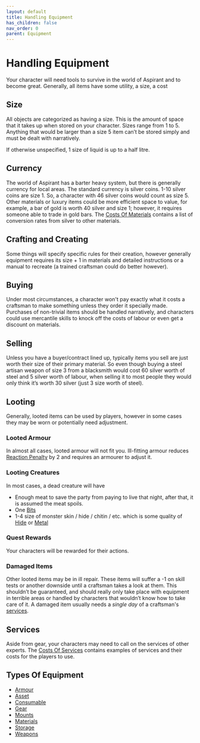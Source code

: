 ```yaml
---
layout: default
title: Handling Equipment
has_children: false
nav_order: 0
parent: Equipment
---
```

# Handling Equipment
Your character will need tools to survive in the world of Aspirant and to become great. Generally, all items have some utility, a size, a cost

## Size
All objects are categorized as having a size. This is the amount of space that it takes up when stored on your character. Sizes range from 1 to 5. Anything that would be larger than a size 5 item can’t be stored simply and must be dealt with narratively.

If otherwise unspecified, 1 size of liquid is up to a half litre.

## Currency
The world of Aspirant has a barter heavy system, but there is generally currency for local areas. The standard currency is silver coins. 1-10 silver coins are size 1. So, a character with 46 silver coins would count as size 5. Other materials or luxury items could be more efficient space to value, for example, a bar of gold is worth 40 silver and size 1; however, it requires someone able to trade in gold bars. The [Costs Of Materials](Services#Costs%20Of%20Materials) contains a list of conversion rates from silver to other materials.

## Crafting and Creating
Some things will specify specific rules for their creation, however generally equipment requires its size + 1 in materials and detailed instructions or a manual to recreate (a trained craftsman could do better however).

## Buying
Under most circumstances, a character won't pay exactly what it costs a craftsman to make something unless they order it specially made. Purchases of non-trivial items should be handled narratively, and characters could use mercantile skills to knock off the costs of labour or even get a discount on materials. 

## Selling
Unless you have a buyer/contract lined up, typically items you sell are just worth their size of their primary material. So even though buying a steel artisan weapon of size 3 from a blacksmith would cost 60 silver worth of steel and 5 silver worth of labour, when selling it to most people they would only think it’s worth 30 silver (just 3 size worth of steel).

## Looting
Generally, looted items can be used by players, however in some cases they may be worn or potentially need adjustment.

### Looted Armour
In almost all cases, looted armour will not fit you. Ill-fitting armour reduces [Reaction Penalty](Game/Core/Armour#Reaction%20Penalty) by 2 and requires an armourer to adjust it.

### Looting Creatures
In most cases, a dead creature will have 
* Enough meat to save the party from paying to live that night, after that, it is assumed the meat spoils. 
* One [Bits](Bits)
* 1-4 size of monster skin / hide / chitin / etc. which is some quality of [Hide](Hide) or [Metal](Metal)

### Quest Rewards
Your characters will be rewarded for their actions.

### Damaged Items
Other looted items may be in ill repair. These items will suffer a -1 on skill tests or another downside until a craftsman takes a look at them. This shouldn’t be guaranteed, and should really only take place with equipment in terrible areas or handled by characters that wouldn’t know how to take care of it. A damaged item usually needs a *single day* of a craftsman's [services](Services).

## Services
Aside from gear, your characters may need to call on the services of other experts. The [Costs Of Services](Services#Costs%20Of%20Services) contains examples of services and their costs for the players to use.

## Types Of Equipment
* [Armour](Armour)
* [Asset](Game/Asset)
* [Consumable](Game/Consumable)
* [Gear](Gear)
* [Mounts](Mounts)
* [Materials](Materials)
* [Storage](Storage)
* [Weapons](Weapons)